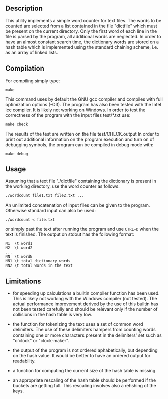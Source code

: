 ## Description
This utility implements a simple word counter for text files. The words to be 
counted are selected from a list contained in the file "dictfile" which must be 
present on the current directory. Only the first word of each line in the file 
is parsed by the program, all additional words are neglected.
In order to have an almost constant search time, the dictionary words are stored 
on a hash table which is implemented using the standard chaining scheme, 
i.e. as an array of linked lists.  

## Compilation
For compiling simply type:
```
make
```
This command uses by default the GNU gcc compiler and compiles with full 
optimization options (-O3). The program has also been tested with the Intel icc 
compiler. It is likely not working on Windows. In order to test the correctness 
of the program with the input files test/*.txt use:
```
make check
```
The results of the test are written on the file test/CHECK.output
In order to print out additional information on the program execution and 
turn on of debugging symbols, the program can be compiled in debug mode with:
```
make debug
```

## Usage
Assuming that a text file "./dictfile" containing the dictionary is present 
in the working directory, use the word counter as follows:
```
./wordcount file1.txt file2.txt ...
```
An unlimited concatenation of input files can be given to the program. 
Otherwise standard input can also be used: 
```
./wordcount < file.txt
```
or simply past the text after running the program and use `CTRL+D` when 
the text is finished.
The output on stdout has the following format:
```
N1  \t word1
N2  \t word2
...
NN  \t wordN
NN1 \t total dictionary words
NN2 \t total words in the text
```

## Limitations
- for speeding up calculations a builtin compiler function has been used. This is 
likely not working with the Windows compiler (not tested). The actual performance 
improvement derived by the use of this builtin has not been tested carefully and should 
be relevant only if the number of collisions in the hash table is very low.

- the function for tokenizing the text uses a set of common word delimiters. The use of 
these delimiters hampers from counting words containing one or more characters present 
in the delimiters' set such as "o'clock" or "clock-maker".

- the output of the program is not ordered aphabetically, but depending on the hash 
value. It would be better to have an ordered output for readability.

- a function for computing the current size of the hash table is missing.

- an appropriate rescaling of the hash table should be performed if the buckets are 
getting full. This rescaling involves also a rehshing of the keys. 
